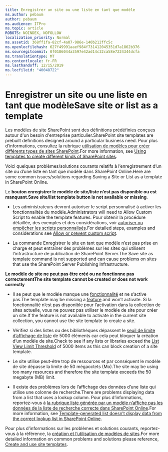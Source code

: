 ```yaml
---
title: Enregistrer un site ou une liste en tant que modèle
ms.author: pebaum
author: pebaum
ms.audience: ITPro
ms.topic: article
ROBOTS: NOINDEX, NOFOLLOW
localization_priority: Normal
ms.assetid: 368ff1fa-82cf-4a07-986e-140b212ffc5c
ms.openlocfilehash: 627f49991aaef984f731412045351d7a1862b376
ms.sourcegitcommit: 0f0186044a3597e42ad14c32ca58e7224344dcfa
ms.translationtype: MT
ms.contentlocale: fr-FR
ms.lasthandoff: 12/15/2019
ms.locfileid: "40048722"
---
```

# <a name="save-site-or-list-as-a-template"></a><span data-ttu-id="6487c-102">Enregistrer un site ou une liste en tant que modèle</span><span class="sxs-lookup"><span data-stu-id="6487c-102">Save site or list as a template</span></span>

<span data-ttu-id="6487c-103">Les modèles de site SharePoint sont des définitions prédéfinies conçues autour d'un besoin d'entreprise particulier.</span><span class="sxs-lookup"><span data-stu-id="6487c-103">SharePoint site templates are prebuilt definitions designed around a particular business need.</span></span> <span data-ttu-id="6487c-104">Pour plus d’informations, consultez la rubrique [utilisation de modèles pour créer différents types de sites SharePoint](https://support.office.com/article/using-templates-to-create-different-kinds-of-sharepoint-sites-449eccec-ff99-4cf3-b62e-dcfee37e8da4).</span><span class="sxs-lookup"><span data-stu-id="6487c-104">For more information, see [Using templates to create different kinds of SharePoint sites](https://support.office.com/article/using-templates-to-create-different-kinds-of-sharepoint-sites-449eccec-ff99-4cf3-b62e-dcfee37e8da4).</span></span>

<span data-ttu-id="6487c-105">Voici quelques problèmes/solutions courants relatifs à l’enregistrement d’un site ou d’une liste en tant que modèle dans SharePoint Online.</span><span class="sxs-lookup"><span data-stu-id="6487c-105">Here are some common issues/solutions regarding Saving a Site or List as a template in SharePoint Online.</span></span>

<span data-ttu-id="6487c-106">Le **bouton enregistrer le modèle de site/liste n’est pas disponible ou est manquant**.</span><span class="sxs-lookup"><span data-stu-id="6487c-106">**Save site/list template button is not available or missing**.</span></span> 

- <span data-ttu-id="6487c-107">Les administrateurs devront autoriser le script personnalisé à activer les fonctionnalités du modèle.</span><span class="sxs-lookup"><span data-stu-id="6487c-107">Administrators will need to Allow Custom Script to enable the template features.</span></span> <span data-ttu-id="6487c-108">Pour obtenir la procédure détaillée, des exemples et des considérations, voir [autoriser ou empêcher les scripts personnalisés](https://docs.microsoft.com/sharepoint/allow-or-prevent-custom-script).</span><span class="sxs-lookup"><span data-stu-id="6487c-108">For detailed steps, examples and considerations see [Allow or prevent custom script](https://docs.microsoft.com/sharepoint/allow-or-prevent-custom-script).</span></span>


- <span data-ttu-id="6487c-109">La commande Enregistrer le site en tant que modèle n’est pas prise en charge et peut entraîner des problèmes sur les sites qui utilisent l’infrastructure de publication de SharePoint Server.</span><span class="sxs-lookup"><span data-stu-id="6487c-109">The Save site as template command is not supported and can cause problems on sites that use the SharePoint Server Publishing Infrastructure.</span></span>


<span data-ttu-id="6487c-110">**Le modèle de site ne peut pas être créé ou ne fonctionne pas correctement**</span><span class="sxs-lookup"><span data-stu-id="6487c-110">**The site template cannot be created or does not work correctly**</span></span>

- <span data-ttu-id="6487c-111">Il se peut que le modèle manque une [fonctionnalité](https://social.technet.microsoft.com/wiki/contents/articles/14423.sharepoint-2013-existing-features-guid.aspx) et ne s’active pas.</span><span class="sxs-lookup"><span data-stu-id="6487c-111">The template may be missing a [feature](https://social.technet.microsoft.com/wiki/contents/articles/14423.sharepoint-2013-existing-features-guid.aspx) and won’t activate.</span></span> <span data-ttu-id="6487c-112">Si la fonctionnalité n’est pas disponible pour l’activation dans la collection de sites actuelle, vous ne pouvez pas utiliser le modèle de site pour créer un site.</span><span class="sxs-lookup"><span data-stu-id="6487c-112">If the feature is not available to activate in the current site collection, you cannot use the site template to create a site.</span></span>


- <span data-ttu-id="6487c-113">Vérifiez si des listes ou des bibliothèques dépassent le [seuil de limite d’affichage de liste](https://support.office.com/article/Manage-large-lists-and-libraries-in-SharePoint-B8588DAE-9387-48C2-9248-C24122F07C59) de 5000 éléments car cela peut bloquer la création d’un modèle de site.</span><span class="sxs-lookup"><span data-stu-id="6487c-113">Check to see if any lists or libraries exceed the [List View Limit Threshold](https://support.office.com/article/Manage-large-lists-and-libraries-in-SharePoint-B8588DAE-9387-48C2-9248-C24122F07C59) of 5000 items as this can block creation of a site template.</span></span>


- <span data-ttu-id="6487c-114">Le site utilise peut-être trop de ressources et par conséquent le modèle de site dépasse la limite de 50 mégaoctets (Mo).</span><span class="sxs-lookup"><span data-stu-id="6487c-114">The site may be using too many resources and therefore the site template exceeds the 50 megabyte (MB) limit.</span></span>


- <span data-ttu-id="6487c-115">Il existe des problèmes lors de l’affichage des données d’une liste qui utilise une colonne de recherche.</span><span class="sxs-lookup"><span data-stu-id="6487c-115">There are problems displaying data from a list that uses a lookup column.</span></span> <span data-ttu-id="6487c-116">Pour plus d’informations, reportez-vous à [la rubrique liste générée par un modèle n’affiche pas les données de la liste de recherche correcte dans SharePoint Online](https://docs.microsoft.com/sharepoint/support/lists-and-libraries/template-generated-list-incorrect-data).</span><span class="sxs-lookup"><span data-stu-id="6487c-116">For more information, see [Template-generated list doesn’t display data from the correct lookup list in SharePoint Online](https://docs.microsoft.com/sharepoint/support/lists-and-libraries/template-generated-list-incorrect-data).</span></span>


<span data-ttu-id="6487c-117">Pour plus d’informations sur les problèmes et solutions courants, reportez-vous à la référence, la [création et l’utilisation de modèles de sites](https://support.office.com/article/Create-and-use-site-templates-60371B0F-00E0-4C49-A844-34759EBDD989).</span><span class="sxs-lookup"><span data-stu-id="6487c-117">For more detailed information on common problems and solutions please reference, [Create and use site templates](https://support.office.com/article/Create-and-use-site-templates-60371B0F-00E0-4C49-A844-34759EBDD989).</span></span>

